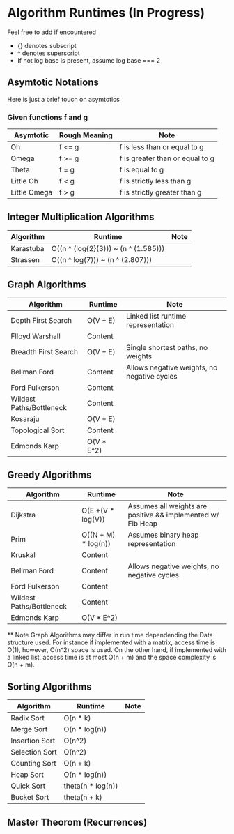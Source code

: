 # Algorithm Runtimes (In Progress) 

Feel free to add if encountered 
* {} denotes subscript 
* ^ denotes superscript 
* If not log base is present, assume log base === 2 

## Asymtotic Notations 
Here is just a brief touch on asymtotics </br>
### Given functions f and g 

|  Asymtotic | Rough Meaning | Note 
| ------------- | ------------- | ------------- |
|  Oh         | f <= g      | f is less than or equal to g     |
|  Omega      |  f >= g     |  f is greater than or equal to g | 
|  Theta      | f = g       |  f is equal to g     | 
|  Little Oh  | f < g       |  f is strictly less than  g  |
|  Little Omega  | f > g    |  f is strictly greater than  g    | 

## Integer Multiplication Algorithms 

| Algorithm  | Runtime | Note 
| ------------- | ------------- | ------------- |
|  Karastuba    | O((n ^ (log{2}(3))) ~ (n ^ (1.585))) |               |
|  Strassen     | O((n ^ log(7))) ~ (n ^ (2.807)))        |               | 


## Graph Algorithms

| Algorithm  | Runtime | Note 
| ------------- | ------------- | ------------- |
| Depth First Search |  O(V + E) | Linked list runtime representation        |
| Flloyd Warshall    | Content   |               |
| Breadth First Search | O(V + E)  | Single shortest paths, no weights              |
| Bellman Ford        | Content | Allows negative weights, no negative cycles |
| Ford Fulkerson      | Content  |               |
| Wildest Paths/Bottleneck       | Content  |               |
| Kosaraju             | O(V + E)  |               |
| Topological Sort    | Content |               |
| Edmonds Karp      | O(V * E^2)  |               |

## Greedy Algorithms

| Algorithm  | Runtime | Note 
| ------------- | ------------- | ------------- |
| Dijkstra           | O(E +(V * log(V))   | Assumes all weights are positive && implemented w/ Fib Heap|
| Prim               | O((N + M) * log(n))  | Assumes binary heap representation               |
| Kruskal            | Content   |               |
| Bellman Ford        | Content | Allows negative weights, no negative cycles |
| Ford Fulkerson      | Content  |               |
| Wildest Paths/Bottleneck       | Content  |               |
| Edmonds Karp      | O(V * E^2)  |               |

** Note Graph Algorithms may differ in run time dependending the Data structure used.
For instance if implemented with a matrix, access time is O(1), however, O(n^2) space
is used. On the other hand, if implemented with a linked list, access time is at most 
O(n + m) and the space complexity is O(n + m). 

## Sorting Algorithms 

| Algorithm  | Runtime | Note 
| ------------- | ------------- | ------------- |
| Radix Sort      | O(n * k)        |               |
| Merge Sort      | O(n * log(n))   |               |
| Insertion Sort  | O(n^2)          |               |
| Selection Sort  | O(n^2)          |               |
| Counting Sort   | O(n + k)        |               |
| Heap Sort       | O(n * log(n))   |               |
| Quick Sort      | theta(n * log(n)) |               |
| Bucket Sort     | theta(n + k)    |               |

## Master Theorom (Recurrences)




